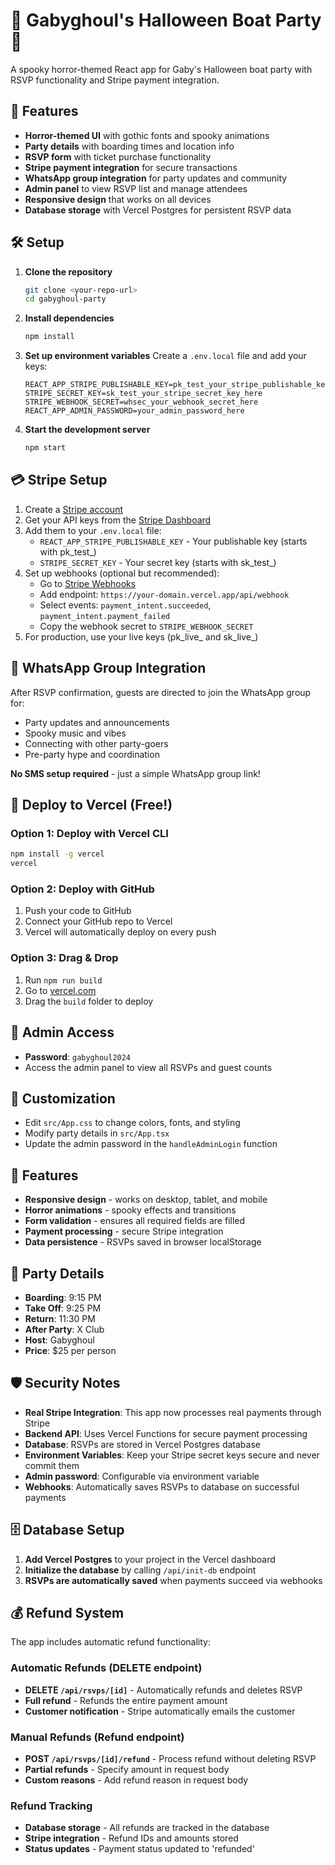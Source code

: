 # 🎃 Gabyghoul's Halloween Boat Party 🎃

A spooky horror-themed React app for Gaby's Halloween boat party with RSVP functionality and Stripe payment integration.

## 🚀 Features

- **Horror-themed UI** with gothic fonts and spooky animations
- **Party details** with boarding times and location info
- **RSVP form** with ticket purchase functionality
- **Stripe payment integration** for secure transactions
- **WhatsApp group integration** for party updates and community
- **Admin panel** to view RSVP list and manage attendees
- **Responsive design** that works on all devices
- **Database storage** with Vercel Postgres for persistent RSVP data

## 🛠️ Setup

1. **Clone the repository**
   ```bash
   git clone <your-repo-url>
   cd gabyghoul-party
   ```

2. **Install dependencies**
   ```bash
   npm install
   ```

3. **Set up environment variables**
   Create a `.env.local` file and add your keys:
   ```
   REACT_APP_STRIPE_PUBLISHABLE_KEY=pk_test_your_stripe_publishable_key_here
   STRIPE_SECRET_KEY=sk_test_your_stripe_secret_key_here
   STRIPE_WEBHOOK_SECRET=whsec_your_webhook_secret_here
   REACT_APP_ADMIN_PASSWORD=your_admin_password_here
   ```

4. **Start the development server**
   ```bash
   npm start
   ```

## 💳 Stripe Setup

1. Create a [Stripe account](https://stripe.com)
2. Get your API keys from the [Stripe Dashboard](https://dashboard.stripe.com/apikeys)
3. Add them to your `.env.local` file:
   - `REACT_APP_STRIPE_PUBLISHABLE_KEY` - Your publishable key (starts with pk_test_)
   - `STRIPE_SECRET_KEY` - Your secret key (starts with sk_test_)
4. Set up webhooks (optional but recommended):
   - Go to [Stripe Webhooks](https://dashboard.stripe.com/webhooks)
   - Add endpoint: `https://your-domain.vercel.app/api/webhook`
   - Select events: `payment_intent.succeeded`, `payment_intent.payment_failed`
   - Copy the webhook secret to `STRIPE_WEBHOOK_SECRET`
5. For production, use your live keys (pk_live_ and sk_live_)

## 📱 WhatsApp Group Integration

After RSVP confirmation, guests are directed to join the WhatsApp group for:
- Party updates and announcements
- Spooky music and vibes
- Connecting with other party-goers
- Pre-party hype and coordination

**No SMS setup required** - just a simple WhatsApp group link!

## 🚀 Deploy to Vercel (Free!)

### Option 1: Deploy with Vercel CLI
```bash
npm install -g vercel
vercel
```

### Option 2: Deploy with GitHub
1. Push your code to GitHub
2. Connect your GitHub repo to Vercel
3. Vercel will automatically deploy on every push

### Option 3: Drag & Drop
1. Run `npm run build`
2. Go to [vercel.com](https://vercel.com)
3. Drag the `build` folder to deploy

## 🔐 Admin Access

- **Password**: `gabyghoul2024`
- Access the admin panel to view all RSVPs and guest counts

## 🎨 Customization

- Edit `src/App.css` to change colors, fonts, and styling
- Modify party details in `src/App.tsx`
- Update the admin password in the `handleAdminLogin` function

## 📱 Features

- **Responsive design** - works on desktop, tablet, and mobile
- **Horror animations** - spooky effects and transitions
- **Form validation** - ensures all required fields are filled
- **Payment processing** - secure Stripe integration
- **Data persistence** - RSVPs saved in browser localStorage

## 🎃 Party Details

- **Boarding**: 9:15 PM
- **Take Off**: 9:25 PM  
- **Return**: 11:30 PM
- **After Party**: X Club
- **Host**: Gabyghoul
- **Price**: $25 per person

## 🛡️ Security Notes

- **Real Stripe Integration**: This app now processes real payments through Stripe
- **Backend API**: Uses Vercel Functions for secure payment processing
- **Database**: RSVPs are stored in Vercel Postgres database
- **Environment Variables**: Keep your Stripe secret keys secure and never commit them
- **Admin password**: Configurable via environment variable
- **Webhooks**: Automatically saves RSVPs to database on successful payments

## 🗄️ Database Setup

1. **Add Vercel Postgres** to your project in the Vercel dashboard
2. **Initialize the database** by calling `/api/init-db` endpoint
3. **RSVPs are automatically saved** when payments succeed via webhooks

## 💰 Refund System

The app includes automatic refund functionality:

### **Automatic Refunds (DELETE endpoint)**
- **DELETE `/api/rsvps/[id]`** - Automatically refunds and deletes RSVP
- **Full refund** - Refunds the entire payment amount
- **Customer notification** - Stripe automatically emails the customer

### **Manual Refunds (Refund endpoint)**
- **POST `/api/rsvps/[id]/refund`** - Process refund without deleting RSVP
- **Partial refunds** - Specify amount in request body
- **Custom reasons** - Add refund reason in request body

### **Refund Tracking**
- **Database storage** - All refunds are tracked in the database
- **Stripe integration** - Refund IDs and amounts stored
- **Status updates** - Payment status updated to 'refunded'